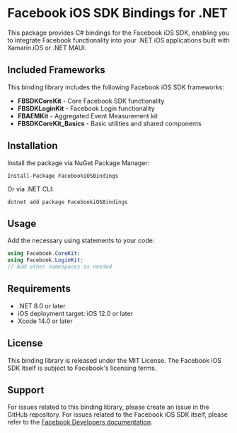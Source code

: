 # Facebook iOS SDK Bindings for .NET

This package provides C# bindings for the Facebook iOS SDK, enabling you to integrate Facebook functionality into your .NET iOS applications built with Xamarin.iOS or .NET MAUI.

## Included Frameworks

This binding library includes the following Facebook iOS SDK frameworks:

- **FBSDKCoreKit** - Core Facebook SDK functionality
- **FBSDKLoginKit** - Facebook Login functionality
- **FBAEMKit** - Aggregated Event Measurement kit
- **FBSDKCoreKit_Basics** - Basic utilities and shared components

## Installation

Install the package via NuGet Package Manager:

```
Install-Package FacebookiOSBindings
```

Or via .NET CLI:

```
dotnet add package FacebookiOSBindings
```

## Usage

Add the necessary using statements to your code:

```csharp
using Facebook.CoreKit;
using Facebook.LoginKit;
// Add other namespaces as needed
```

## Requirements

- .NET 8.0 or later
- iOS deployment target: iOS 12.0 or later
- Xcode 14.0 or later

## License

This binding library is released under the MIT License. The Facebook iOS SDK itself is subject to Facebook's licensing terms.

## Support

For issues related to this binding library, please create an issue in the GitHub repository.
For issues related to the Facebook iOS SDK itself, please refer to the [Facebook Developers documentation](https://developers.facebook.com/).

